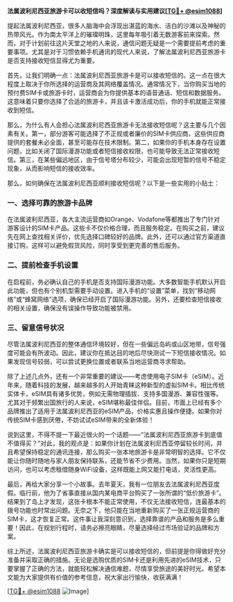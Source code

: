**法属波利尼西亚旅游卡可以收短信吗？深度解读与实用建议[[TG💪+ @esim1088](https://t.me/s/esim1088)]**

提起法属波利尼西亚，很多人脑海中会浮现出湛蓝的海水、洁白的沙滩以及神秘的热带风光。作为南太平洋上的璀璨明珠，这里每年吸引着无数游客前来探索。然而，对于计划前往这片天堂之地的人来说，通信问题无疑是一个需要提前考虑的重要事项。尤其是对于习惯依赖手机通讯的现代人来说，了解法属波利尼西亚旅游卡是否支持接收短信显得尤为重要。

首先，让我们明确一点：法属波利尼西亚旅游卡是可以接收短信的。这一点在很大程度上取决于你所选择的运营商及其网络覆盖情况。通常情况下，当你购买当地的预付费SIM卡或旅游卡时，运营商会为你提供基本的语音通话、短信和数据服务。这意味着只要你选择了合适的旅游卡，并且该卡激活成功后，你的手机就能正常接收到短信。

那么，为什么有人会担心法属波利尼西亚旅游卡无法接收短信呢？这主要与几个因素有关。第一，部分游客可能选择了不正规或者廉价的SIM卡供应商，这些供应商提供的套餐未必全面，甚至可能存在技术限制。第二，如果你的手机本身存在设置问题，比如关闭了国际漫游功能或者短信接收权限，也可能导致无法正常接收短信。第三，在某些偏远地区，由于信号塔分布较少，可能会出现短暂的信号不稳定现象，从而影响短信的接收效率。

那么，如何确保在法属波利尼西亚顺利接收短信呢？以下是一些实用的小贴士：

### 一、选择可靠的旅游卡品牌
在法属波利尼西亚，各大主流运营商如Orange、Vodafone等都推出了专门针对游客设计的SIM卡产品。这些卡不仅价格合理，而且服务稳定。在购买之前，建议先在网上查找相关评价，优先选择口碑较好的品牌。此外，还可以通过官方渠道直接订购，这样可以避免假货风险，同时享受到更完善的售后服务。

### 二、提前检查手机设置
在启程前，务必确认自己的手机是否支持国际漫游功能。大多数智能手机默认开启此功能，但也有个别机型需要手动设置。进入手机的“设置”菜单，找到“移动网络”或“蜂窝网络”选项，确保已经开启了国际漫游功能。另外，还要检查短信接收的相关设置，确保没有误操作导致功能被禁用。

### 三、留意信号状况
尽管法属波利尼西亚的整体通信环境较好，但在一些偏远岛屿或山区地带，信号强度可能会有所波动。因此，建议你在抵达目的地后尽快测试一下短信接收情况。如果发现信号较弱，可以尝试更换位置或者联系当地运营商寻求帮助。

除了上述几点外，还有一个非常重要的建议——考虑使用电子SIM卡（eSIM）。近年来，随着科技的发展，越来越多的人开始青睐这种新型的虚拟SIM卡。相比传统实体卡，eSIM具有诸多优势，例如无需物理插拔、支持多国漫游、兼容性强等。尤其对于频繁出国旅行的人来说，eSIM堪称最佳伴侣。目前，市面上已经有多个品牌推出了适用于法属波利尼西亚的eSIM产品，价格实惠且操作便捷。如果你对传统SIM卡感到厌倦，不妨试试eSIM带来的全新体验！

说到这里，不得不提一下最近很火的一个话题——“法属波利尼西亚旅游卡到底值不值得买？”对此，我的观点是：如果你计划在法属波利尼西亚停留较长时间，并且希望保持稳定的通讯连接，那么购买一张本地旅游卡是非常明智的选择。它不仅能让你随时随地与家人朋友保持联系，还能节省不少费用。当然，如果你只是短期访问，也可以考虑租借随身WiFi设备，这样既能上网又能打电话，灵活性更高。

最后，再给大家分享一个小故事。去年夏天，我有一位朋友去法属波利尼西亚度假。临行前，他为了省事直接从国内某电商平台购买了一张所谓的“低价旅游卡”。结果到了岛上才发现，这张卡根本不能正常使用，不仅无法接收短信，连最基本的拨号功能也时常出问题。无奈之下，他只能在当地重新购买了一张正规运营商的SIM卡，这才恢复正常。这件事让我深刻意识到，选择靠谱的产品和服务是多么重要！因此，在规划行程时，请务必擦亮眼睛，尽量选择经过市场验证的品牌和方案。

综上所述，法属波利尼西亚旅游卡确实是可以接收短信的，但前提是你得做好充分准备并采取正确的措施。无论是选购优质的SIM卡还是利用先进的eSIM技术，只要掌握了正确的方法，就能轻松解决通信难题，尽情享受旅途的美好时光。希望本文能为大家提供有价值的参考信息，祝大家出行愉快，收获满满！

[[TG💪+ @esim1088](https://t.me/s/esim1088) ![Image](https://i.postimg.cc/4NQfJmqS/Snipaste-2025-05-13-00-14-12.png)]